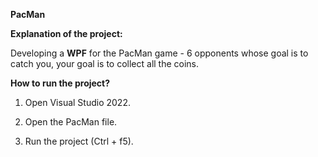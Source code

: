 **PacMan**

**Explanation of the project:**

Developing a **WPF** for the PacMan game - 6 opponents whose goal is to catch you,
your goal is to collect all the coins.

**How to run the project?**

1) Open Visual Studio 2022.

2) Open the PacMan file.

4) Run the project (Ctrl + f5).
